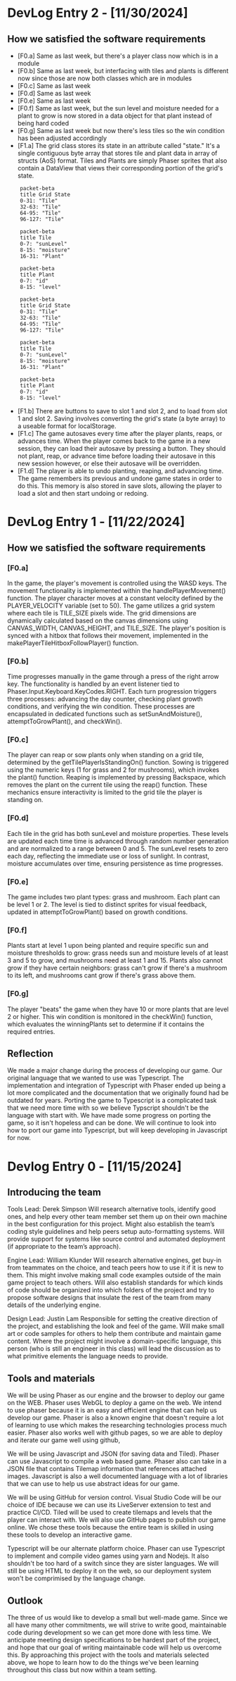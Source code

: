 # DevLog Entry 2 - [11/30/2024]

## How we satisfied the software requirements
- [F0.a] Same as last week, but there's a player class now which is in a module
- [F0.b] Same as last week, but interfacing with tiles and plants is different now since those are now both classes which are in modules
- [F0.c] Same as last week
- [F0.d] Same as last week
- [F0.e] Same as last week
- [F0.f] Same as last week, but the sun level and moisture needed for a plant to grow is now stored in a data object for that plant instead of being hard coded
- [F0.g] Same as last week but now there's less tiles so the win condition has been adjusted accordingly
- [F1.a] The grid class stores its state in an attribute called "state." It's a single contiguous byte array that stores tile and plant data in array of structs (AoS) format. Tiles and Plants are simply Phaser sprites that also contain a DataView that views their corresponding portion of the grid's state.

```mermaid
    packet-beta
    title Grid State
    0-31: "Tile"
    32-63: "Tile"
    64-95: "Tile"
    96-127: "Tile"
```
```mermaid
    packet-beta
    title Tile
    0-7: "sunLevel"
    8-15: "moisture"
    16-31: "Plant"
```
```mermaid
    packet-beta
    title Plant
    0-7: "id"
    8-15: "level"
```

```mermaid
    packet-beta
    title Grid State
    0-31: "Tile"
    32-63: "Tile"
    64-95: "Tile"
    96-127: "Tile"

    packet-beta
    title Tile
    0-7: "sunLevel"
    8-15: "moisture"
    16-31: "Plant"

    packet-beta
    title Plant
    0-7: "id"
    8-15: "level"
```

- [F1.b] There are buttons to save to slot 1 and slot 2, and to load from slot 1 and slot 2. Saving involves converting the grid's state (a byte array) to a useable format for localStorage.
- [F1.c] The game autosaves every time after the player plants, reaps, or advances time. When the player comes back to the game in a new session, they can load their autosave by pressing a button. They should not plant, reap, or advance time before loading their autosave in this new session however, or else their autosave will be overridden.
- [F1.d] The player is able to undo planting, reaping, and advancing time. The game remembers its previous and undone game states in order to do this. This memory is also stored in save slots, allowing the player to load a slot and then start undoing or redoing.

# DevLog Entry 1 - [11/22/2024]

## How we satisfied the software requirements
### [F0.a] 
In the game, the player's movement is controlled using the WASD keys. The movement functionality is implemented within the handlePlayerMovement() function. The player character moves at a constant velocity defined by the PLAYER_VELOCITY variable (set to 50). The game utilizes a grid system where each tile is TILE_SIZE pixels wide. The grid dimensions are dynamically calculated based on the canvas dimensions using CANVAS_WIDTH, CANVAS_HEIGHT, and TILE_SIZE. The player's position is synced with a hitbox that follows their movement, implemented in the makePlayerTileHitboxFollowPlayer() function.

### [F0.b] 
Time progresses manually in the game through a press of the right arrow key. The functionality is handled by an event listener tied to Phaser.Input.Keyboard.KeyCodes.RIGHT. Each turn progression triggers three processes: advancing the day counter, checking plant growth conditions, and verifying the win condition. These processes are encapsulated in dedicated functions such as setSunAndMoisture(), attemptToGrowPlant(), and checkWin().

### [F0.c] 
The player can reap or sow plants only when standing on a grid tile, determined by the getTilePlayerIsStandingOn() function. Sowing is triggered using the numeric keys (1 for grass and 2 for mushrooms), which invokes the plant() function. Reaping is implemented by pressing Backspace, which removes the plant on the current tile using the reap() function. These mechanics ensure interactivity is limited to the grid tile the player is standing on.

### [F0.d] 
Each tile in the grid has both sunLevel and moisture properties. These levels are updated each time time is advanced through random number generation and are normalized to a range between 0 and 5. The sunLevel resets to zero each day, reflecting the immediate use or loss of sunlight. In contrast, moisture accumulates over time, ensuring persistence as time progresses.

### [F0.e] 
The game includes two plant types: grass and mushroom. Each plant can be level 1 or 2. The level is tied to distinct sprites for visual feedback, updated in attemptToGrowPlant() based on growth conditions.

### [F0.f] 
Plants start at level 1 upon being planted and require specific sun and moisture thresholds to grow: grass needs sun and moisture levels of at least 3 and 5 to grow, and mushrooms need at least 1 and 15. Plants also cannot grow if they have certain neighbors: grass can't grow if there's a mushroom to its left, and mushrooms cant grow if there's grass above them.

### [F0.g] 
The player "beats" the game when they have 10 or more plants that are level 2 or higher. This win condition is monitored in the checkWin() function, which evaluates the winningPlants set to determine if it contains the required entries.

## Reflection
We made a major change during the process of developing our game. Our original language that we wanted to use was Typescript. The implementation and integration of Typescript with Phaser ended up being a lot more complicated and the documentation that we originally found had be outdated for years. Porting the game to Typescript is a complicated task that we need more time with so we believe Typscript shouldn't be the language with start with. We have made some progress on porting the game, so it isn't hopeless and can be done. We will continue to look into how to port our game into Typescript, but will keep developing in Javascript for now.

# Devlog Entry 0 - [11/15/2024]

## Introducing the team
Tools Lead: Derek Simpson
Will research alternative tools, identify good ones, and help every other team member set them up on their own machine in the best 
configuration for this project. Might also establish the team’s coding style guidelines and help peers setup auto-formatting systems. 
Will provide support for systems like source control and automated deployment (if appropriate to the team’s approach).

Engine Lead: William Klunder
Will research alternative engines, get buy-in from teammates on the choice, and teach peers how to use it if it is new to them. 
This might involve making small code examples outside of the main game project to teach others. Will also establish standards for which kinds of code 
should be organized into which folders of the project and try to propose software designs that insulate the rest of the team from many details of the 
underlying engine.

Design Lead: Justin Lam
Responsible for setting the creative direction of the project, and establishing the look and feel of the game. Will make small art or 
code samples for others to help them contribute and maintain game content. Where the project might involve a domain-specific language, 
this person (who is still an engineer in this class) will lead the discussion as to what primitive elements the language needs to provide.
## Tools and materials

We will be using Phaser as our engine and the browser to deploy our game on the WEB. Phaser uses WebGL to deploy a game on the web. We intend to use phaser
because it is an easy and efficient engine that can help us develop our game. Phaser is also a known engine that doesn't require a lot of learning to use which makes
the researching technologies process much easier. Phaser also works well with github pages, so we are able to deploy and iterate our game well using github,

We will be using Javascript and JSON (for saving data and Tiled). Phaser can use Javascript to compile a web based game. Phaser also can take in a JSON file that
contains Tilemap information that references attached images. Javascript is also a well documented language with a lot of libraries that we can use to help us use
abstract ideas for our game. 

We will be using GitHub for version control. Visual Studio Code will be our choice of IDE because we can use its LiveServer extension to test and practice CI/CD. 
Tiled will be used to create tilemaps and levels that the player can interact with. We will also use GitHub pages to publish our game online. We chose
these tools because the entire team is skilled in using these tools to develop an interactive game. 

Typescript will be our alternate platform choice. Phaser can use Typescript to implement and compile video games using yarn and Nodejs. It also shouldn't be too hard of a switch 
since they are sister languages. We will still be using HTML to deploy it on the web, so our deployment system won't be comprimised by the language change. 


## Outlook

The three of us would like to develop a small but well-made game. Since we all have many other commitments, we will strive to write good, 
maintainable code during development so we can get more done with less time. We anticipate meeting design specifications to be hardest part of the project, 
and hope that our goal of writing maintainable code will help us overcome this. By approaching this project with the tools and materials selected above, 
we hope to learn how to do the things we've been learning throughout this class but now within a team setting.